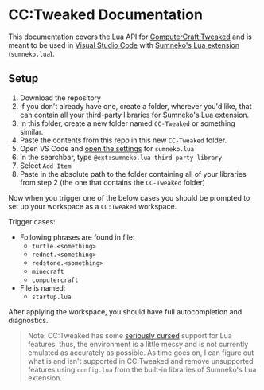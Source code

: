 # CC:Tweaked Documentation
This documentation covers the Lua API for [ComputerCraft:Tweaked](https://tweaked.cc/) and is meant to be used in [Visual Studio Code](https://code.visualstudio.com/) with [Sumneko's Lua extension](https://marketplace.visualstudio.com/items?itemName=sumneko.lua) (`sumneko.lua`).

## Setup
1. Download the repository
2. If you don't already have one, create a folder, wherever you'd like, that can contain all your third-party libraries for Sumneko's Lua extension.
3. In this folder, create a new folder named `CC-Tweaked` or something similar.
4. Paste the contents from this repo in this new `CC-Tweaked` folder.
5. Open VS Code and [open the settings](https://code.visualstudio.com/docs/getstarted/settings) for `sumneko.lua`
6. In the searchbar, type `@ext:sumneko.lua third party library`
7. Select `Add Item`
8. Paste in the absolute path to the folder containing all of your libraries from step 2 (the one that contains the `CC-Tweaked` folder)

Now when you trigger one of the below cases you should be prompted to set up your workspace as a `CC:Tweaked` workspace.

Trigger cases:
- Following phrases are found in file:
  - `turtle.<something>`
  - `rednet.<something>`
  - `redstone.<something>`
  - `minecraft`
  - `computercraft`
- File is named:
  - `startup.lua`

After applying the workspace, you should have full autocompletion and diagnostics.

> Note: CC:Tweaked has some [seriously cursed](https://tweaked.cc/reference/feature_compat.html) support for Lua features, thus, the environment is a little messy and is not currently emulated as accurately as possible. As time goes on, I can figure out what is and isn't supported in CC:Tweaked and remove unsupported features using `config.lua` from the built-in libraries of Sumneko's Lua extension.
